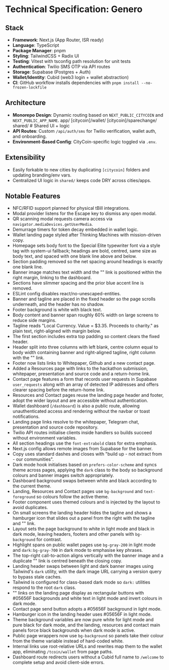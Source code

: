 # Technical Specification: Genero

## Stack

- **Framework**: Next.js (App Router, ISR ready)
- **Language**: TypeScript
- **Package Manager**: pnpm
- **Styling**: TailwindCSS + Radix UI
- **Testing**: Vitest with tsconfig path resolution for unit tests
- **Authentication**: Twilio SMS OTP via API routes
- **Storage**: Supabase (Postgres + Auth)
- **Wallet/Identity**: Cubid (web3 login + wallet abstraction)
- **CI**: GitHub workflow installs dependencies with `pnpm install --no-frozen-lockfile`

## Architecture

- **Monorepo Design**: Dynamic routing based on `NEXT_PUBLIC_CITYCOIN` and `NEXT_PUBLIC_APP_NAME`.
  app/
  [citycoin]/wallet/
  [citycoin]/sparechange/
  shared/ # Shared UI + logic
- **API Routes**: Custom `/api/auth/sms` for Twilio verification, wallet auth, and onboarding.
- **Environment-Based Config**: CityCoin-specific logic toggled via `.env`.

## Extensibility

- Easily forkable to new cities by duplicating `[citycoin]` folders and updating branding/env vars.
- Centralized UI logic in `shared/` keeps code DRY across cities/apps.

## Notable Features

- NFC/RFID support planned for physical tBill integrations.
- Modal provider listens for the Escape key to dismiss any open modal.
- QR scanning modal requests camera access via `navigator.mediaDevices.getUserMedia`.
- Demurrage timers for token decay embedded in wallet logic.
- Wallet landing page styled after Thinking Machines with mission-driven copy.
- Homepage sets body font to the Special Elite typewriter font via a style tag with system-ui fallback; headings are bold, centred, same size as body text, and spaced with one blank line above and below.
- Section padding removed so the net spacing around headings is exactly one blank line.
- Banner image matches text width and the "<open my wallet>" link is positioned within the right margin, linking to the dashboard.
- Sections have slimmer spacing and the prior blue accent line is removed.
- ESLint config disables react/no-unescaped-entities.
- Banner and tagline are placed in the fixed header so the page scrolls underneath, and the header has no shadow.
- Footer background is white with black text.
- Body content and banner span roughly 60% width on large screens to reduce side margins.
- Tagline reads "Local Currency. Value = $3.35. Proceeds to charity." as plain text, right-aligned with margin below.
- The first section includes extra top padding so content clears the fixed header.
- Header split into three columns with left blank, centre column equal to body width containing banner and right-aligned tagline, right column with the "<open my wallet>" link.
- Footer now lists links to Whitepaper, Github and a new contact page.
- Added a Resources page with links to the hackathon submission, whitepaper, presentation and source code and a return-home link.
- Contact page features a form that records user requests in Supabase `user_requests` along with an array of detected IP addresses and offers clearer spacing before the return-home link.
- Resources and Contact pages reuse the landing page header and footer, adopt the wider layout and are accessible without authentication.
- Wallet dashboard (`/dashboard`) is also a public route, allowing unauthenticated access and rendering without the navbar or toast notifications.
- Landing page links resolve to the whitepaper, Telegram chat, presentation and source code repository.
- Twilio API routes initialise clients inside handlers so builds succeed without environment variables.
- All section headings use the `font-extrabold` class for extra emphasis.
- Next.js config allows remote images from Supabase for the banner.
- Copy uses standard dashes and closes with "build up - not extract from - our communities".
- Dark mode hook initialises based on `prefers-color-scheme` and syncs theme across pages, applying the `dark` class to the body so background colours and banner images switch appropriately.
- Dashboard background swaps between white and black according to the current theme.
- Landing, Resources and Contact pages use `bg-background` and `text-foreground` so colours follow the active theme.
- Footer component uses themed colours and is injected by the layout to avoid duplicates.
- On small screens the landing header hides the tagline and shows a hamburger icon that slides out a panel from the right with the tagline and "<open my wallet>" link.
- Layout sets the page background to white in light mode and black in dark mode, leaving headers, footers and other panels with `bg-background` for contrast.
- Highlight spans on public wallet pages use `bg-gray-200` in light mode and `dark:bg-gray-700` in dark mode to emphasise key phrases.
- The top-right call-to-action aligns vertically with the banner image and a duplicate "<open my wallet>" link is centred beneath the closing copy.
- Landing header swaps between light and dark banner images using Tailwind's `dark` utility, with the dark image URL carrying a version query to bypass stale caches.
- Tailwind is configured for class-based dark mode so `dark:` utilities respond to the root `dark` class.
- "<open my wallet>" links on the landing page display as rectangular buttons with #05656F backgrounds and white text in light mode and invert colours in dark mode.
- Contact page send button adopts a #05656F background in light mode.
- Hamburger icon in the landing header uses #05656F in light mode.
- Theme background variables are now pure white for light mode and pure black for dark mode, and the landing, resources and contact main panels force black backgrounds when dark mode is active.
- Public page wrappers now use `bg-background` so panels take their colour from the theme variable instead of hard-coded white.
- Internal links use root-relative URLs and rewrites map them to the wallet app, eliminating `/tcoin/wallet` from page paths.
- Dashboard route redirects users without a Cubid full name to `/welcome` to complete setup and avoid client-side errors.
